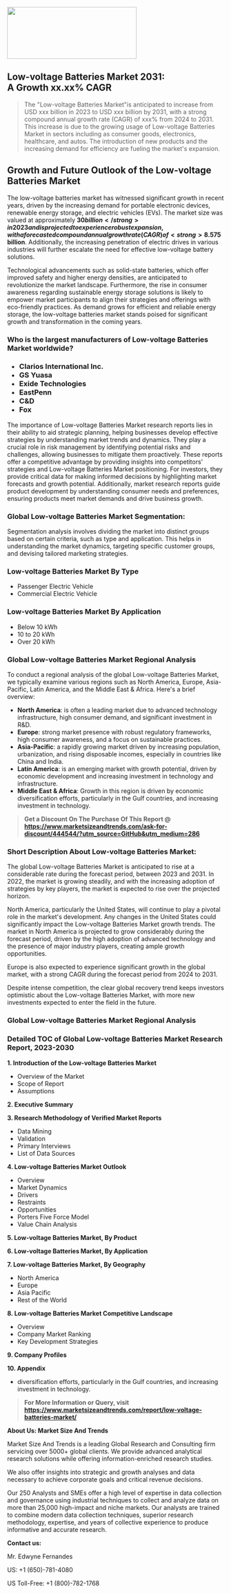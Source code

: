 <img src="https://100x100musica.es/wp-content/uploads/2024/12/Verified-Market-Reports-4-300x120.jpg" alt="" width="300" height="120" class="alignnone size-medium wp-image-100382" /><h2>Low-voltage Batteries Market 2031: A&nbsp;Growth&nbsp;xx.xx% CAGR</h2><blockquote id="" class="">The "Low-voltage Batteries Market"is anticipated to increase from USD xxx billion in 2023 to USD xxx billion by 2031, with a strong compound annual growth rate (CAGR) of xxx% from 2024 to 2031. This increase is due to the growing usage of Low-voltage Batteries Market in sectors including as consumer goods, electronics, healthcare, and autos. The introduction of new products and the increasing demand for efficiency are fueling the market's expansion.</blockquote><p> <h2>Growth and Future Outlook of the Low-voltage Batteries Market</h2> <p> The low-voltage batteries market has witnessed significant growth in recent years, driven by the increasing demand for portable electronic devices, renewable energy storage, and electric vehicles (EVs). The market size was valued at approximately <strong>$30 billion</strong> in 2023 and is projected to experience robust expansion, with a forecasted compound annual growth rate (CAGR) of <strong>8.5%</strong> from 2024 to 2032. This growth trajectory reflects the rising adoption of lithium-ion batteries, which are favored for their high energy density and efficiency. </p> <p> Factors contributing to the market's robust growth include a surge in consumer electronics such as smartphones and laptops, alongside a growing trend towards electrification in transportation. The global shift towards sustainable energy solutions has resulted in increased investments in renewable energy infrastructure, further bolstering the demand for energy storage systems. As a result, low-voltage batteries are now critical to ensuring energy reliability across various applications. </p> <p> <strong></strong> </p> <p> Looking ahead, the low-voltage batteries market is expected to see continued innovation and developments in battery technology. The emphasis on reducing carbon footprints and enhancing energy efficiency will drive research and development efforts focused on next-generation battery solutions. Analysts predict that by 2032, the market could reach an estimated value of <strong>$75 billion</strong>. Additionally, the increasing penetration of electric drives in various industries will further escalate the need for effective low-voltage battery solutions. </p> <p> Technological advancements such as solid-state batteries, which offer improved safety and higher energy densities, are anticipated to revolutionize the market landscape. Furthermore, the rise in consumer awareness regarding sustainable energy storage solutions is likely to empower market participants to align their strategies and offerings with eco-friendly practices. As demand grows for efficient and reliable energy storage, the low-voltage batteries market stands poised for significant growth and transformation in the coming years. </p></div></p><h3 id="" class="">Who is the largest manufacturers of&nbsp;Low-voltage Batteries Market worldwide?</h3><h3 class=""><p><ul><li>Clarios International Inc. </li><li> GS Yuasa </li><li> Exide Technologies </li><li> EastPenn </li><li> C&D </li><li> Fox</li></ul></p></h3><p id="ember58" class="ember-view reader-text-block__paragraph">The importance of&nbsp;Low-voltage Batteries Market research reports lies in their ability to aid strategic planning, helping businesses develop effective strategies by understanding market trends and dynamics. They play a crucial role in risk management by identifying potential risks and challenges, allowing businesses to mitigate them proactively. These reports offer a competitive advantage by providing insights into competitors' strategies and Low-voltage Batteries Market positioning. For investors, they provide critical data for making informed decisions by highlighting market forecasts and growth potential. Additionally, market research reports guide product development by understanding consumer needs and preferences, ensuring products meet market demands and drive business growth.</p><h3 id="" class="">Global&nbsp;Low-voltage Batteries Market Segmentation:</h3><p id="" class="">Segmentation analysis involves dividing the market into distinct groups based on certain criteria, such as type and application. This helps in understanding the market dynamics, targeting specific customer groups, and devising tailored marketing strategies.</p><h3 id="" class="">Low-voltage Batteries Market&nbsp;By Type</h3><p><p><ul><li>Passenger Electric Vehicle</li><li> Commercial Electric Vehicle</p></li></ul></p></p><h3 id="" class="">Low-voltage Batteries Market&nbsp;By Application</h3><p class=""><p><ul><li>Below 10 kWh</li><li> 10 to 20 kWh</li><li> Over 20 kWh</li></ul></p></p><h3 id="" class="">Global Low-voltage Batteries Market Regional Analysis</h3><p id="" class="">To conduct a regional analysis of the global Low-voltage Batteries Market, we typically examine various regions such as North America, Europe, Asia-Pacific, Latin America, and the Middle East &amp; Africa. Here's a brief overview:</p><ul><li><strong>North America</strong>: is often a leading market due to advanced technology infrastructure, high consumer demand, and significant investment in R&amp;D.</li><li><strong>Europe</strong>: strong market presence with robust regulatory frameworks, high consumer awareness, and a focus on sustainable practices.</li><li><strong>Asia-Pacific</strong>: a rapidly growing market driven by increasing population, urbanization, and rising disposable incomes, especially in countries like China and India.</li><li><strong>Latin America</strong>: is an emerging market with growth potential, driven by economic development and increasing investment in technology and infrastructure.</li><li><strong>Middle East &amp; Africa</strong>: Growth in this region is driven by economic diversification efforts, particularly in the Gulf countries, and increasing investment in technology.</li></ul><blockquote id="" class=""><strong>Get a Discount On The Purchase Of This Report @ <a href="https://www.marketsizeandtrends.com/download-sample/444544/?utm_source=GitHub&utm_medium=286" target="_blank">https://www.marketsizeandtrends.com/ask-for-discount/444544/?utm_source=GitHub&utm_medium=286</a></strong></blockquote><h3>Short Description About Low-voltage Batteries Market:</h3><p id="ember58" class="ember-view reader-text-block__paragraph">The global&nbsp;Low-voltage Batteries Market&nbsp;is anticipated to rise at a considerable rate during the forecast period, between 2023 and 2031. In 2022, the market is growing steadily, and with the increasing adoption of strategies by key players, the market is expected to rise over the projected horizon.</p><p id="ember59" class="ember-view reader-text-block__paragraph">North America, particularly the United States, will continue to play a pivotal role in the market's development. Any changes in the United States could significantly impact the&nbsp;Low-voltage Batteries Market&nbsp;growth trends. The market in North America is projected to grow considerably during the forecast period, driven by the high adoption of advanced technology and the presence of major industry players, creating ample growth opportunities.</p><p id="ember60" class="ember-view reader-text-block__paragraph">Europe is also expected to experience significant growth in the global market, with a strong CAGR during the forecast period from 2024 to 2031.</p><p id="ember61" class="ember-view reader-text-block__paragraph">Despite intense competition, the clear global recovery trend keeps investors optimistic about the&nbsp;Low-voltage Batteries Market, with more new investments expected to enter the field in the future.</p><h3 id="" class="">Global Low-voltage Batteries Market Regional Analysis</h3><h3 id="" class="">Detailed TOC of Global Low-voltage Batteries Market Research Report, 2023-2030</h3><p id="" class=""><strong>1. Introduction of the Low-voltage Batteries Market</strong></p><ul><li>Overview of the Market</li><li>Scope of Report</li><li>Assumptions</li></ul><p id="" class=""><strong>2. Executive Summary</strong></p><p id="" class=""><strong>3. Research Methodology of Verified Market Reports</strong></p><ul><li>Data Mining</li><li>Validation</li><li>Primary Interviews</li><li>List of Data Sources</li></ul><p id="" class=""><strong>4. Low-voltage Batteries Market Outlook</strong></p><ul><li>Overview</li><li>Market Dynamics</li><li>Drivers</li><li>Restraints</li><li>Opportunities</li><li>Porters Five Force Model</li><li>Value Chain Analysis</li></ul><p id="" class=""><strong>5. Low-voltage Batteries Market, By Product</strong></p><p id="" class=""><strong>6. Low-voltage Batteries Market, By Application</strong></p><p id="" class=""><strong>7. Low-voltage Batteries Market, By Geography</strong></p><ul><li>North America</li><li>Europe</li><li>Asia Pacific</li><li>Rest of the World</li></ul><p id="" class=""><strong>8. Low-voltage Batteries Market Competitive Landscape</strong></p><ul><li>Overview</li><li>Company Market Ranking</li><li>Key Development Strategies</li></ul><p id="" class=""><strong>9. Company Profiles</strong></p><p id="" class=""><strong>10. Appendix</strong></p><ul><li>diversification efforts, particularly in the Gulf countries, and increasing investment in technology.</li></ul><blockquote id="" class=""><strong>For More Information or Query, visit <strong><strong><a href="https://www.marketsizeandtrends.com/report/low-voltage-batteries-market/" target="_blank">https://www.marketsizeandtrends.com/report/low-voltage-batteries-market/</a></strong></strong></strong></blockquote><p id="" class=""><strong>About Us: Market Size And Trends</strong></p><p id="" class="">Market Size And Trends is a leading Global Research and Consulting firm servicing over 5000+ global clients. We provide advanced analytical research solutions while offering information-enriched research studies.</p><p id="" class="">We also offer insights into strategic and growth analyses and data necessary to achieve corporate goals and critical revenue decisions.</p><p id="" class="">Our 250 Analysts and SMEs offer a high level of expertise in data collection and governance using industrial techniques to collect and analyze data on more than 25,000 high-impact and niche markets. Our analysts are trained to combine modern data collection techniques, superior research methodology, expertise, and years of collective experience to produce informative and accurate research.</p><p id="" class=""><strong>Contact us:</strong></p><p id="" class="">Mr. Edwyne Fernandes</p><p id="" class="">US: +1 (650)-781-4080</p><p id="" class="">US Toll-Free: +1 (800)-782-1768</p>
